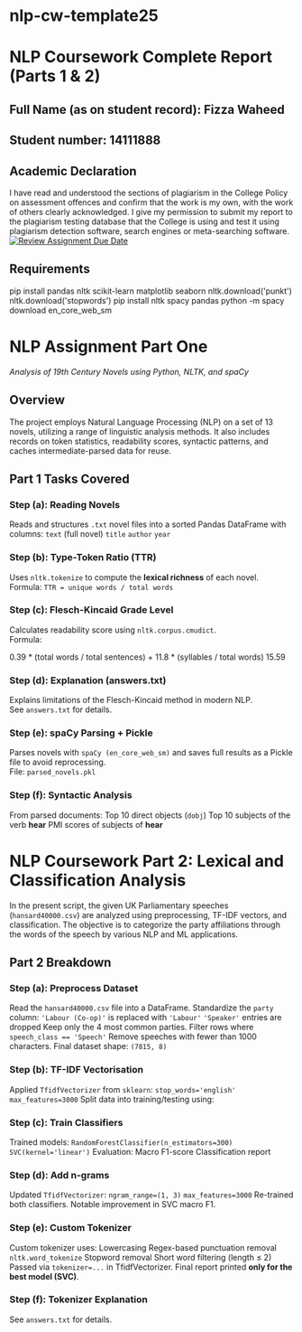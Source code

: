 
# nlp-cw-template25
# NLP Coursework Complete Report (Parts 1 & 2)

## Full Name (as on student record): Fizza Waheed
## Student number: 14111888


## Academic Declaration

I have read and understood the sections of plagiarism in the College Policy on assessment offences and confirm that the work is my own, with the work of others clearly acknowledged. I give my permission to submit my report to the plagiarism testing database that the College is using and test it using plagiarism detection software, search engines or meta-searching software.
[![Review Assignment Due Date](https://classroom.github.com/assets/deadline-readme-button-22041afd0340ce965d47ae6ef1cefeee28c7c493a6346c4f15d667ab976d596c.svg)](https://classroom.github.com/a/8qgh5WxD)

## Requirements
pip install pandas nltk scikit-learn matplotlib seaborn
nltk.download('punkt')
nltk.download('stopwords')
pip install nltk spacy pandas
python -m spacy download en_core_web_sm

# NLP Assignment Part One  
*Analysis of 19th Century Novels using Python, NLTK, and spaCy*

## Overview

The project employs Natural Language Processing (NLP) on a set of 13 novels, utilizing a range of linguistic analysis methods. It also includes records on token statistics, readability scores, syntactic patterns, and caches intermediate-parsed data for reuse.


## Part 1 Tasks Covered

### Step (a): Reading Novels  
Reads and structures `.txt` novel files into a sorted Pandas DataFrame with columns:
`text` (full novel)
`title`
`author`
`year`

### Step (b): Type-Token Ratio (TTR)  
Uses `nltk.tokenize` to compute the **lexical richness** of each novel.  
Formula: `TTR = unique words / total words`

### Step (c): Flesch-Kincaid Grade Level  
Calculates readability score using `nltk.corpus.cmudict`.  
Formula:  

0.39 * (total words / total sentences) + 
11.8 * (syllables / total words) 15.59


### Step (d): Explanation (answers.txt)  
Explains limitations of the Flesch-Kincaid method in modern NLP.  
See `answers.txt` for details.

### Step (e): spaCy Parsing + Pickle  
Parses novels with `spaCy (en_core_web_sm)` and saves full results as a Pickle file to avoid reprocessing.  
File: `parsed_novels.pkl`

### Step (f): Syntactic Analysis  
From parsed documents:
Top 10 direct objects (`dobj`)
Top 10 subjects of the verb **hear**
PMI scores of subjects of **hear**


# NLP Coursework Part 2: Lexical and Classification Analysis

In the present script, the given UK Parliamentary speeches (`hansard40000.csv`) are analyzed using preprocessing, TF-IDF vectors, and classification. The objective is to categorize the party affiliations through the words of the speech by various NLP and ML applications.


## Part 2 Breakdown

### Step (a): Preprocess Dataset
Read the `hansard40000.csv` file into a DataFrame.
Standardize the `party` column:
  `'Labour (Co-op)'` is replaced with `'Labour'`
  `'Speaker'` entries are dropped
Keep only the 4 most common parties.
Filter rows where `speech_class == 'Speech'`
Remove speeches with fewer than 1000 characters.
Final dataset shape: `(7815, 8)`

### Step (b): TF-IDF Vectorisation
Applied `TfidfVectorizer` from `sklearn`:
  `stop_words='english'`
  `max_features=3000`
Split data into training/testing using:

### Step (c): Train Classifiers
Trained models:
  `RandomForestClassifier(n_estimators=300)`
  `SVC(kernel='linear')`
Evaluation:
  Macro F1-score
  Classification report

### Step (d): Add n-grams
Updated `TfidfVectorizer`:
  `ngram_range=(1, 3)`
  `max_features=3000`
Re-trained both classifiers.
Notable improvement in SVC macro F1.

### Step (e): Custom Tokenizer
Custom tokenizer uses:
  Lowercasing
  Regex-based punctuation removal
  `nltk.word_tokenize`
  Stopword removal
  Short word filtering (length ≤ 2)
Passed via `tokenizer=...` in TfidfVectorizer.
Final report printed **only for the best model (SVC)**.

### Step (f): Tokenizer Explanation
See `answers.txt` for details.





